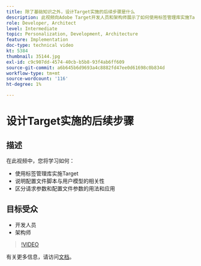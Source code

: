 ```yaml
---
title: 除了基础知识之外，设计Target实施的后续步骤是什么
description: 此视频向Adobe Target开发人员和架构师展示了如何使用标签管理库实施Target，说明配置文件脚本与用户模型的相关性，以及如何区分请求参数和配置文件参数的使用和应用。
role: Developer, Architect
level: Intermediate
topic: Personalization, Development, Architecture
feature: Implementation
doc-type: technical video
kt: 5384
thumbnail: 35144.jpg
exl-id: c9c907dd-4574-40cb-b5b8-93f4ab6ff609
source-git-commit: a6b645b6d9693a4c8882fd47ee0d61698c0b834d
workflow-type: tm+mt
source-wordcount: '116'
ht-degree: 1%

---
```


# 设计Target实施的后续步骤

## 描述

在此视频中，您将学习如何：

* 使用标签管理库实施Target
* 说明配置文件脚本与用户模型的相关性
* 区分请求参数和配置文件参数的用法和应用

## 目标受众

* 开发人员
* 架构师

>[!VIDEO](https://video.tv.adobe.com/v/35144/?quality=12)

有关更多信息，请访问[文档](https://experienceleague.adobe.com/docs/target/using/implement-target/implementing-target.html?lang=en)。
